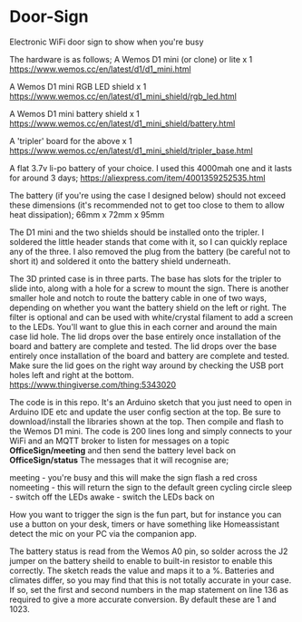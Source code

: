 # Door-Sign
Electronic WiFi door sign to show when you're busy

The hardware is as follows;
A Wemos D1 mini (or clone) or lite x 1
https://www.wemos.cc/en/latest/d1/d1_mini.html

A Wemos D1 mini RGB LED shield x 1
https://www.wemos.cc/en/latest/d1_mini_shield/rgb_led.html

A Wemos D1 mini battery shield x 1
https://www.wemos.cc/en/latest/d1_mini_shield/battery.html

A 'tripler' board for the above x 1
https://www.wemos.cc/en/latest/d1_mini_shield/tripler_base.html

A flat 3.7v li-po battery of your choice.  I used this 4000mah one and it lasts for around 3 days;
https://aliexpress.com/item/4001359252535.html

The battery (if you're using the case I designed below) should not exceed these dimensions (it's recommended not to get too close to them to allow heat dissipation);
66mm x 72mm x 95mm

The D1 mini and the two shields should be installed onto the tripler.  I soldered the little header stands that come with it, so I can quickly replace any of the three.  I also removed the plug from the battery (be careful not to short it) and soldered it onto the battery shield underneath.

The 3D printed case is in three parts.  The base has slots for the tripler to slide into, along with a hole for a screw to mount the sign.  There is another smaller hole and notch to route the battery cable in one of two ways, depending on whether you want the battery shield on the left or right.  The filter is optional and can be used with white/crystal filament to add a screen to the LEDs.  You'll want to glue this in each corner and around the main case lid hole.  The lid drops over the base entirely once installation of the board and battery are complete and tested.  The lid drops over the base entirely once installation of the board and battery are complete and tested.  Make sure the lid goes on the right way around by checking the USB port holes left and right at the bottom.
https://www.thingiverse.com/thing:5343020

The code is in this repo.  It's an Arduino sketch that you just need to open in Arduino IDE etc and update the user config section at the top.  Be sure to download/install the libraries shown at the top.  Then compile and flash to the Wemos D1 mini.
The code is 200 lines long and simply connects to your WiFi and an MQTT broker to listen for messages on a topic **OfficeSign/meeting** and then send the battery level back on **OfficeSign/status**
The messages that it will recognise are;

meeting - you're busy and this will make the sign flash a red cross
nomeeting - this will return the sign to the default green cycling circle
sleep - switch off the LEDs
awake - switch the LEDs back on

How you want to trigger the sign is the fun part, but for instance you can use a button on your desk, timers or have something like Homeassistant detect the mic on your PC via the companion app.

The battery status is read from the Wemos A0 pin, so solder across the J2 jumper on the battery sheild to enable to built-in resistor to enable this correctly.  The sketch reads the value and maps it to a %. Batteries and climates differ, so you may find that this is not totally accurate in your case.  If so, set the first and second numbers in the map statement on line 136 as required to give a more accurate conversion.  By default these are 1 and 1023.
